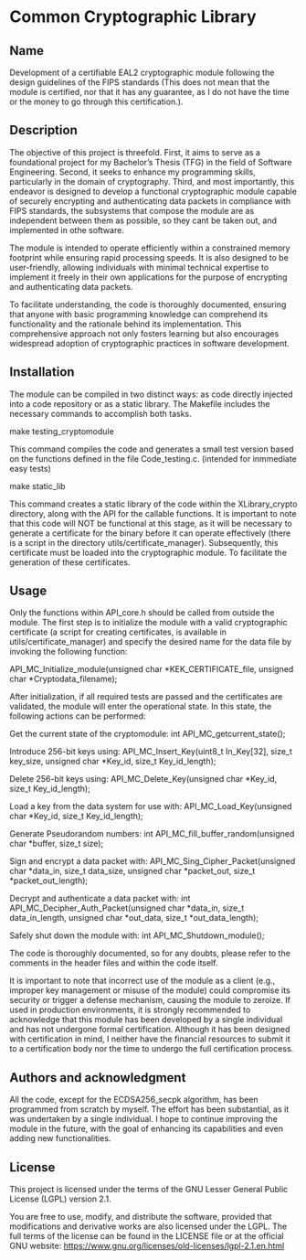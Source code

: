 # Common Cryptographic Library

## Name
Development of a certifiable EAL2 cryptographic module following the design guidelines of the FIPS standards (This does not mean that the module is certified, nor that it has any guarantee, as I do not have the time or the money to go through this certification.).

## Description
The objective of this project is threefold. First, it aims to serve as a foundational project for my Bachelor’s Thesis (TFG) in the field of Software Engineering. Second, it seeks to enhance my programming skills, particularly in the domain of cryptography. Third, and most importantly, this endeavor is designed to develop a functional cryptographic module capable of securely encrypting and authenticating data packets in compliance with FIPS standards, the subsystems that compose the module are as independent between them as possible, so they cant be taken out, and implemented in othe software.

The module is intended to operate efficiently within a constrained memory footprint while ensuring rapid processing speeds. It is also designed to be user-friendly, allowing individuals with minimal technical expertise to implement it freely in their own applications for the purpose of encrypting and authenticating data packets.

To facilitate understanding, the code is thoroughly documented, ensuring that anyone with basic programming knowledge can comprehend its functionality and the rationale behind its implementation. This comprehensive approach not only fosters learning but also encourages widespread adoption of cryptographic practices in software development.

## Installation
The module can be compiled in two distinct ways: as code directly injected into a code repository or as a static library. The Makefile includes the necessary commands to accomplish both tasks.

make testing_cryptomodule

This command compiles the code and generates a small test version based on the functions defined in the file Code_testing.c. (intended for inmmediate easy tests)

make static_lib

This command creates a static library of the code within the XLibrary_crypto directory, along with the API for the callable functions. It is important to note that this code will NOT be functional at this stage, as it will be necessary to generate a certificate for the binary before it can operate effectively
(there is a script in the directory utils/certificate_manager). Subsequently, this certificate must be loaded into the cryptographic module. To facilitate the generation of these certificates.

## Usage
Only the functions within API_core.h should be called from outside the module. The first step is to initialize the module with a valid cryptographic certificate (a script for creating certificates, is available in utils/certificate_manager) and specify the desired name for the data file by invoking the following function:

API_MC_Initialize_module(unsigned char *KEK_CERTIFICATE_file, unsigned char *Cryptodata_filename);

After initialization, if all required tests are passed and the certificates are validated, the module will enter the operational state. In this state, the following actions can be performed:

Get the current state of the cryptomodule:
int API_MC_getcurrent_state();

Introduce 256-bit keys using:
API_MC_Insert_Key(uint8_t In_Key[32], size_t key_size, unsigned char *Key_id, size_t Key_id_length);

Delete 256-bit keys using:
API_MC_Delete_Key(unsigned char *Key_id, size_t Key_id_length);

Load a key from the data system for use with:
API_MC_Load_Key(unsigned char *Key_id, size_t Key_id_length);

Generate Pseudorandom numbers:
int API_MC_fill_buffer_random(unsigned char *buffer, size_t size);

Sign and encrypt a data packet with:
API_MC_Sing_Cipher_Packet(unsigned char *data_in, size_t data_size, unsigned char *packet_out, size_t *packet_out_length);

Decrypt and authenticate a data packet with:
int API_MC_Decipher_Auth_Packet(unsigned char *data_in, size_t data_in_length, unsigned char *out_data, size_t *out_data_length);

Safely shut down the module with:
int API_MC_Shutdown_module();

The code is thoroughly documented, so for any doubts, please refer to the comments in the header files and within the code itself.

It is important to note that incorrect use of the module as a client (e.g., improper key management or misuse of the module) could compromise its security or trigger a defense mechanism, causing the module to zeroize. If used in production environments, it is strongly recommended to acknowledge that this module has been developed by a single individual and has not undergone formal certification. Although it has been designed with certification in mind, I neither have the financial resources to submit it to a certification body nor the time to undergo the full certification process.

## Authors and acknowledgment
All the code, except for the ECDSA256_secpk algorithm, has been programmed from scratch by myself. The effort has been substantial, as it was undertaken by a single individual. I hope to continue improving the module in the future, with the goal of enhancing its capabilities and even adding new functionalities.

## License
This project is licensed under the terms of the GNU Lesser General Public License (LGPL) version 2.1.

You are free to use, modify, and distribute the software, provided that modifications and derivative works are also licensed under the LGPL. The full terms of the license can be found in the LICENSE file or at the official GNU website:
https://www.gnu.org/licenses/old-licenses/lgpl-2.1.en.html


